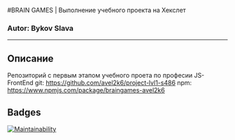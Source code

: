 #BRAIN GAMES | Выполнение учебного проекта на Хекслет
### Autor: Bykov Slava
____________________________________________________
## Описание
Репозиторий с первым этапом учебного проета по професии JS-FrontEnd
git: https://github.com/avel2k6/project-lvl1-s486
npm: https://www.npmjs.com/package/braingames-avel2k6  

## Badges
[![Maintainability](https://api.codeclimate.com/v1/badges/f90333585d85e2141bf2/maintainability)](https://codeclimate.com/github/avel2k6/project-lvl1-s486/maintainability)
